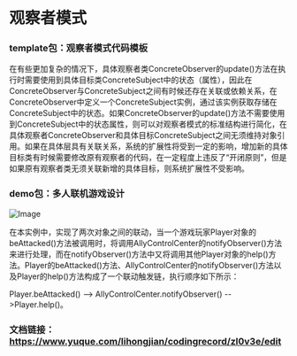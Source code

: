 # 观察者模式​

### template包：观察者模式代码模板
在有些更加复杂的情况下，具体观察者类ConcreteObserver的update()方法在执行时需要使用到具体目标类ConcreteSubject中的状态（属性），因此在ConcreteObserver与ConcreteSubject之间有时候还存在关联或依赖关系，在ConcreteObserver中定义一个ConcreteSubject实例，通过该实例获取存储在ConcreteSubject中的状态。如果ConcreteObserver的update()方法不需要使用到ConcreteSubject中的状态属性，则可以对观察者模式的标准结构进行简化，在具体观察者ConcreteObserver和具体目标ConcreteSubject之间无须维持对象引用。如果在具体层具有关联关系，系统的扩展性将受到一定的影响，增加新的具体目标类有时候需要修改原有观察者的代码，在一定程度上违反了“开闭原则”，但是如果原有观察者类无须关联新增的具体目标，则系统扩展性不受影响。

### demo包：多人联机游戏设计
![Image](https://cdn.nlark.com/yuque/0/2020/png/1171730/1588085650661-34827ab9-135c-437f-a79b-c2d00240cd0a.png)

在本实例中，实现了两次对象之间的联动，当一个游戏玩家Player对象的beAttacked()方法被调用时，将调用AllyControlCenter的notifyObserver()方法来进行处理，而在notifyObserver()方法中又将调用其他Player对象的help()方法。Player的beAttacked()方法、AllyControlCenter的notifyObserver()方法以及Player的help()方法构成了一个联动触发链，执行顺序如下所示：

Player.beAttacked() --> AllyControlCenter.notifyObserver() -->Player.help()。

### 文档链接：https://www.yuque.com/lihongjian/codingrecord/zl0v3e/edit
